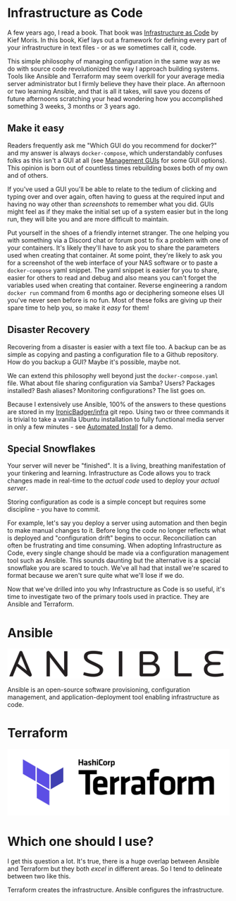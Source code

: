 # Infrastructure as Code

A few years ago, I read a book. That book was [Infrastructure as Code](https://amzn.to/2WjBb5c) by Kief Moris. In this book, Kief lays out a framework for defining every part of your infrastructure in text files - or as we sometimes call it, code. 

This simple philosophy of managing configuration in the same way as we do with source code revolutionized the way I approach building systems. Tools like Ansible and Terraform may seem overkill for your average media server administrator but I firmly believe they have their place. An afternoon or two learning Ansible, and that is all it takes, will save you dozens of future afternoons scratching your head wondering how you accomplished something 3 weeks, 3 months or 3 years ago.

## Make it easy

Readers frequently ask me "Which GUI do you recommend for docker?" and my answer is always `docker-compose`, which understandably confuses folks as this isn't a GUI at all (see [Management GUIs](./management_guis.md) for some GUI options). This opinion is born out of countless times rebuilding boxes both of my own and of others. 

If you've used a GUI you'll be able to relate to the tedium of clicking and typing over and over again, often having to guess at the required input and having no way other than *screenshots* to remember what you did. GUIs might feel as if they make the initial set up of a system easier but in the long run, they will bite you and are more difficult to maintain.

Put yourself in the shoes of a friendly internet stranger. The one helping you with something via a Discord chat or forum post to fix a problem with one of your containers. It's likely they'll have to ask you to share the parameters used when creating that container. At some point, they're likely to ask you for a screenshot of the web interface of your NAS software or to paste a `docker-compose` yaml snippet. The yaml snippet is easier for you to share, easier for others to read and debug and also means you can't forget the variables used when creating that container. Reverse engineering a random `docker run` command from 6 months ago or deciphering someone elses UI you've never seen before is no fun. Most of these folks are giving up their spare time to help you, so make it *easy* for them!

## Disaster Recovery

Recovering from a disaster is easier with a text file too. A backup can be as simple as copying and pasting a configuration file to a Github repository. How do you backup a GUI? Maybe it's possible, maybe not. 

We can extend this philosophy well beyond just the `docker-compose.yaml` file. What about file sharing configuration via Samba? Users? Packages installed? Bash aliases? Monitoring configurations? The list goes on.

Because I extensively use Ansible, 100% of the answers to these questions are stored in my [IronicBadger/infra](https://github.com/ironicbadger/infra) git repo. Using two or three commands it is trivial to take a vanilla Ubuntu installation to fully functional media server in only a few minutes - see [Automated Install](../installation/automated_install.md) for a demo.

## Special Snowflakes

Your server will never be "finished". It is a living, breathing manifestation of your tinkering and learning. Infrastructure as Code allows you to track changes made in real-time to the *actual code* used to deploy your *actual server*. 

Storing configuration as code is a simple concept but requires some discipline - you have to commit. 

For example, let's say you deploy a server using automation and then begin to make manual changes to it. Before long the code no longer reflects what is deployed and "configuration drift" begins to occur. Reconciliation can often be frustrating and time consuming. When adopting Infrastructure as Code, every single change should be made via a configuration management tool such as Ansible. This sounds daunting but the alternative is a special snowflake you are scared to touch. We've all had that install we're scared to format because we aren't sure quite what we'll lose if we do.

Now that we've drilled into you why Infrastructure as Code is so useful, it's time to investigate two of the primary tools used in practice. They are Ansible and Terraform.

# Ansible

![ansible-logo](../images/ansible_logo_wide.png)

Ansible is an open-source software provisioning, configuration management, and application-deployment tool enabling infrastructure as code.

# Terraform

![terraform-logo](../images/terraform_logo_wide.png)

# Which one should I use?

I get this question a lot. It's true, there is a huge overlap between Ansible and Terraform but they both *excel* in different areas. So I tend to delineate between two like this.

Terraform creates the infrastructure. Ansible configures the infrastructure.

